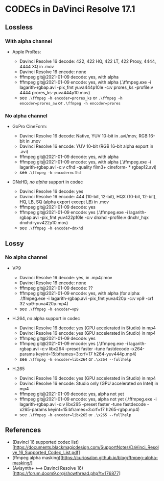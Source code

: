 # CODECs in DaVinci Resolve 17.1

## Lossless

### With alpha channel

* Apple ProRes:

    * Davinci Resolve 16 decode: 422, 422 HQ, 422 LT, 422 Proxy, 4444, 4444 XQ in .mov
    * Davinci Resolve 16 encode: none
    * fffmpeg git@2021-01-09 decode: yes, with alpha
    * fffmpeg git@2021-01-09 encode: yes, with alpha (.\ffmpeg.exe -i lagarith-rgbap.avi -pix_fmt yuva444p10le -c:v prores_ks -profile:v 4444  prores_ks-yuva444p10.mov)
    * see `.\ffmpeg -h encoder=prores_ks` or `.\ffmpeg -h encoder=prores_aw` or `.\ffmpeg -h encoder=prores`

### No alpha channel

* GoPro CineForm:

   * Davinci Resolve 16 decode: Native, YUV 10-bit in .avi/mov, RGB 16-bit in .mov
   * Davinci Resolve 16 encode: YUV 10-bit (RGB 16-bit alpha export in .avi)
   * fffmpeg git@2021-01-09 decode: yes, with alpha
   * fffmpeg git@2021-01-09 encode: yes, with alpha (.\ffmpeg.exe -i lagarith-rgbap.avi -c:v cfhd -quality film3+ cineform-   * rgbap12.avi)
   * see `.\ffmpeg -h encoder=cfhd`

* DNxHD, *no alpha* support in codec

   * Davinci Resolve 16 decode: yes
   * Davinci Resolve 16 encode: 444 (10-bit, 12-bit), HQX (10-bit, 12-bit), HQ, LB, SQ (alpha export except LB) in .mov
   * fffmpeg git@2021-01-09 decode: yes
   * fffmpeg git@2021-01-09 encode: yes (.\ffmpeg.exe -i lagarith-rgbap.avi -pix_fmt yuv422p10le -c:v dnxhd -profile:v dnxhr_hqx dnxhd-yuv422p10.mov)
   * see `.\ffmpeg -h encoder=dnxhd`

## Lossy

### No alpha channel

* VP9

   * Davinci Resolve 16 decode: yes, in .mp4/.mov
   * Davinci Resolve 16 encode: none
   * fffmpeg git@2021-01-09 decode: ??
   * fffmpeg git@2021-01-09 encode: yes, with alpha (for alpha: .\ffmpeg.exe -i lagarith-rgbap.avi -pix_fmt yuva420p -c:v vp9 -crf 32 vp9-yuva420p.mp4)
   * see `.\ffmpeg -h encoder=vp9`

* H.264, *no* alpha support in codec

   * Davinci Resolve 16 decode: yes (GPU accelerated in Studio) in mp4
   * Davinci Resolve 16 encode: yes (GPU accelerated in Studio) in mp4
   * fffmpeg git@2021-01-09 decode: yes
   * fffmpeg git@2021-01-09 encode: yes (.\ffmpeg.exe -i lagarith-rgbap.avi -c:v libx264 -preset faster -tune fastdecode -x264-params keyint=15:bframes=3:crf=17 h264-yuv444p.mp4)
   * see `.\ffmpeg -h encoder=libx264` or `.\x264 --fullhelp`

* H.265

   * Davinci Resolve 16 decode: yes (GPU accelerated in Studio) in mp4
   * Davinci Resolve 16 encode: Studio only (GPU accelerated on Intel) in mp4
   * fffmpeg git@2021-01-09 decode: yes, alpha not yet
   * fffmpeg git@2021-01-09 encode: yes, alpha not yet (.\ffmpeg.exe -i lagarith-rgbap.avi -c:v libx265 -preset faster -tune fastdecode -x265-params keyint=15:bframes=3:crf=17 h265-rgbp.mp4)
   * see `.\ffmpeg -h encoder=libx265` or `.\x265 --fullhelp`

## References

* (Davinci 16 supported codec list)[https://documents.blackmagicdesign.com/SupportNotes/DaVinci_Resolve_16_Supported_Codec_List.pdf]
* (ffmpeg alpha masking)[https://curiosalon.github.io/blog/ffmpeg-alpha-masking/]
* (Avisynth+ <--> Davinci Resolve 16)[https://forum.doom9.org/showthread.php?t=176877]

